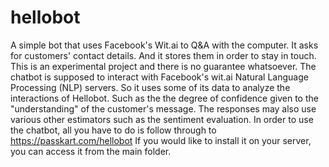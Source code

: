 # hellobot
A simple bot that uses Facebook's Wit.ai to Q&amp;A with the computer. It asks for customers' contact details. And it stores them in order to stay in touch. 
This is an experimental project and there is no guarantee whatsoever. The chatbot is supposed to interact with Facebook's wit.ai Natural Language Processing (NLP) servers.
So it uses some of its data to analyze the interactions of Hellobot. Such as the the degree of confidence given to the "understanding" of the customer's message. 
The responses may also use various other estimators such as the sentiment evaluation. 
In order to use the chatbot, all you have to do is follow through to https://passkart.com/hellobot
If you would like to install it on your server, you can access it from the main folder. 
